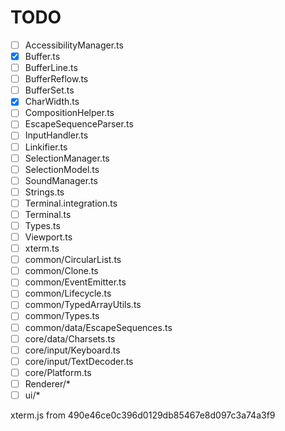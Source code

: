 
# TODO

- [ ] AccessibilityManager.ts
- [x] Buffer.ts
- [ ] BufferLine.ts
- [ ] BufferReflow.ts
- [ ] BufferSet.ts
- [x] CharWidth.ts
- [ ] CompositionHelper.ts
- [ ] EscapeSequenceParser.ts
- [ ] InputHandler.ts
- [ ] Linkifier.ts
- [ ] SelectionManager.ts
- [ ] SelectionModel.ts
- [ ] SoundManager.ts
- [ ] Strings.ts
- [ ] Terminal.integration.ts
- [ ] Terminal.ts
- [ ] Types.ts
- [ ] Viewport.ts
- [ ] xterm.ts
- [ ] common/CircularList.ts
- [ ] common/Clone.ts
- [ ] common/EventEmitter.ts
- [ ] common/Lifecycle.ts
- [ ] common/TypedArrayUtils.ts
- [ ] common/Types.ts
- [ ] common/data/EscapeSequences.ts
- [ ] core/data/Charsets.ts
- [ ] core/input/Keyboard.ts
- [ ] core/input/TextDecoder.ts
- [ ] core/Platform.ts
- [ ] Renderer/*
- [ ] ui/*

xterm.js from 490e46ce0c396d0129db85467e8d097c3a74a3f9

